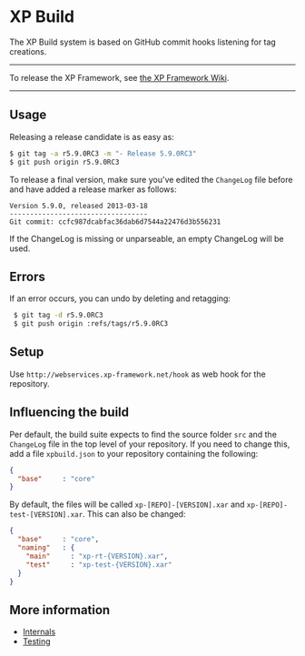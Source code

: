 XP Build
========
The XP Build system is based on GitHub commit hooks listening for tag creations.

* * *
To release the XP Framework, see [the XP Framework Wiki](https://github.com/xp-framework/xp-framework/wiki/Building-a-release).
* * *

Usage
-----
Releasing a release candidate is as easy as:

```sh
$ git tag -a r5.9.0RC3 -m "- Release 5.9.0RC3"
$ git push origin r5.9.0RC3
```

To release a final version, make sure you've edited the `ChangeLog` file before
and have added a release marker as follows:

```
Version 5.9.0, released 2013-03-18
----------------------------------
Git commit: ccfc987dcabfac36dab6d7544a22476d3b556231
```

If the ChangeLog is missing or unparseable, an empty ChangeLog will be used.

Errors
------
If an error occurs, you can undo by deleting and retagging:

```sh
 $ git tag -d r5.9.0RC3
 $ git push origin :refs/tags/r5.9.0RC3
```

Setup
-----
Use `http://webservices.xp-framework.net/hook` as web hook for the repository.

Influencing the build
---------------------
Per default, the build suite expects to find the source folder `src` 
and the `ChangeLog` file in the top level of your repository. If you
need to change this, add a file `xpbuild.json` to your repository
containing the following:

```json
{
  "base"     : "core"
}
```

By default, the files will be called `xp-[REPO]-[VERSION].xar` and
`xp-[REPO]-test-[VERSION].xar`. This can also be changed:

```json
{
  "base"     : "core",
  "naming"   : {
    "main"     : "xp-rt-{VERSION}.xar",
    "test"     : "xp-test-{VERSION}.xar"
  }
}
```

More information
-----------------
* [Internals](https://github.com/xp-framework/build/wiki/Internals)
* [Testing](https://github.com/xp-framework/build/wiki/Testing)

